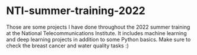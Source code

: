# NTI-summer-training-2022
Those are some projects I have done throughout the 2022 summer training at the National Telecommunications Institute. It includes machine learning and deep learning projects in addition to some Python basics.
Make sure to check the breast cancer and water quality tasks :)
